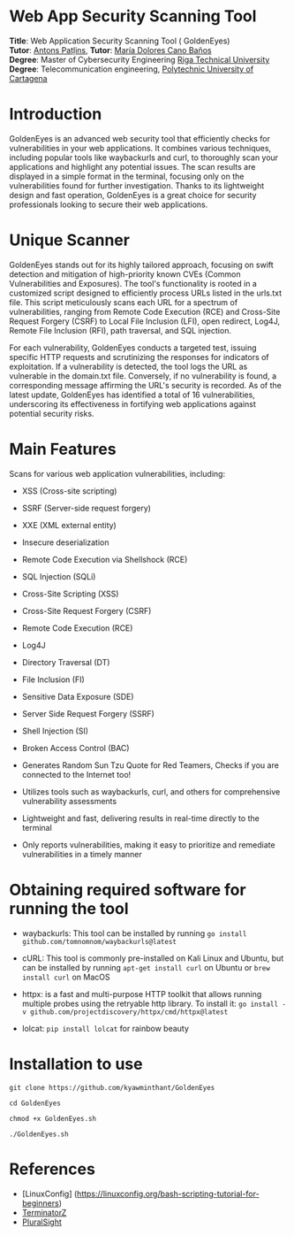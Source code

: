 # Web App Security Scanning Tool
**Title**: Web Application Security Scanning Tool ( GoldenEyes) <br>
**Tutor**: [Antons Patļins](https://ortus.rtu.lv/science/en/experts/5551), **Tutor**: [María Dolores Cano Baños](https://personas.upct.es/en/profile/mdolores.cano) <br>
**Degree**: Master of Cybersecurity Engineering [Riga Technical University](https://www.rtu.lv/en) <br>
**Degree**: Telecommunication engineering, [Polytechnic University of Cartagena](https://www.upct.es/) 

# Introduction
GoldenEyes is an advanced web security tool that efficiently checks for vulnerabilities in your web applications. It combines various techniques, including popular tools like waybackurls and curl, to thoroughly scan your applications and highlight any potential issues. The scan results are displayed in a simple format in the terminal, focusing only on the vulnerabilities found for further investigation. Thanks to its lightweight design and fast operation, GoldenEyes is a great choice for security professionals looking to secure their web applications.

# Unique Scanner
GoldenEyes stands out for its highly tailored approach, focusing on swift detection and mitigation of high-priority known CVEs (Common Vulnerabilities and Exposures). The tool's functionality is rooted in a customized script designed to efficiently process URLs listed in the urls.txt file. This script meticulously scans each URL for a spectrum of vulnerabilities, ranging from Remote Code Execution (RCE) and Cross-Site Request Forgery (CSRF) to Local File Inclusion (LFI), open redirect, Log4J, Remote File Inclusion (RFI), path traversal, and SQL injection. 

For each vulnerability, GoldenEyes conducts a targeted test, issuing specific HTTP requests and scrutinizing the responses for indicators of exploitation. If a vulnerability is detected, the tool logs the URL as vulnerable in the domain.txt file. Conversely, if no vulnerability is found, a corresponding message affirming the URL's security is recorded. As of the latest update, GoldenEyes has identified a total of 16 vulnerabilities, underscoring its effectiveness in fortifying web applications against potential security risks.

# Main Features
Scans for various web application vulnerabilities, including:

- XSS (Cross-site scripting)

- SSRF (Server-side request forgery)

- XXE (XML external entity)

- Insecure deserialization

- Remote Code Execution via Shellshock (RCE)

- SQL Injection (SQLi)

- Cross-Site Scripting (XSS)

- Cross-Site Request Forgery (CSRF)

- Remote Code Execution (RCE)

- Log4J

- Directory Traversal (DT)

- File Inclusion (FI)

- Sensitive Data Exposure (SDE)

- Server Side Request Forgery (SSRF)

- Shell Injection (SI)

- Broken Access Control (BAC)

- Generates Random Sun Tzu Quote for Red Teamers, Checks if you are connected to the Internet too!

- Utilizes tools such as waybackurls, curl, and others for comprehensive vulnerability assessments
  
- Lightweight and fast, delivering results in real-time directly to the terminal

- Only reports vulnerabilities, making it easy to prioritize and remediate vulnerabilities in a timely manner


# Obtaining required software for running the tool
- waybackurls: This tool can be installed by running `go install github.com/tomnomnom/waybackurls@latest`

- cURL: This tool is commonly pre-installed on Kali Linux and Ubuntu, but can be installed by running `apt-get install curl` on Ubuntu or `brew install curl` on MacOS

- httpx: is a fast and multi-purpose HTTP toolkit that allows running multiple probes using the retryable http library. To install it: `go install -v github.com/projectdiscovery/httpx/cmd/httpx@latest`

- lolcat: `pip install lolcat` for rainbow beauty

# Installation to use
`git clone https://github.com/kyawminthant/GoldenEyes`

`cd GoldenEyes`

`chmod +x GoldenEyes.sh`

`./GoldenEyes.sh`

# References

- [LinuxConfig] (https://linuxconfig.org/bash-scripting-tutorial-for-beginners)
- [TerminatorZ](https://github.com/blackhatethicalhacking/TerminatorZ)
- [PluralSight](https://www.pluralsight.com/cloud-guru/labs/aws/write-an-automated-script-to-perform-a-vulnerability-scan-and-log-the-results)
